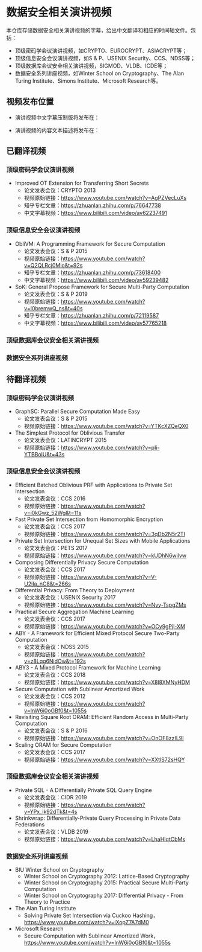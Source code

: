 # 数据安全相关演讲视频

本仓库存储数据安全相关演讲视频的字幕，给出中文翻译和相应的时间轴文件。包括：

- 顶级密码学会议演讲视频，如CRYPTO、EUROCRYPT、ASIACRYPT等；
- 顶级信息安全会议演讲视频，如S & P、USENIX Security、CCS、NDSS等；
- 顶级数据库会议安全相关演讲视频，SIGMOD、VLDB、ICDE等；
- 数据安全系列讲座视频，如Winter School on Cryptography、The Alan Turing Institute、Simons Institute、Microsoft Research等。 

## 视频发布位置

- 演讲视频中文字幕压制版将发布在：

  [刘学酥的个人空间]: https://space.bilibili.com/5277360

- 演讲视频的内容文本描述将发布在：

  [数据安全、隐私保护与密码学技术专栏]: https://zhuanlan.zhihu.com/datasec

## 已翻译视频

### 顶级密码学会议演讲视频

- Improved OT Extension for Transferring Short Secrets
  - 论文发表会议：CRYPTO 2013
  - 视频原始链接：https://www.youtube.com/watch?v=AgPZVecLuXs
  - 知乎专栏文章：https://zhuanlan.zhihu.com/p/76647738
  - 中文字幕视频：https://www.bilibili.com/video/av62237491

### 顶级信息安全会议演讲视频

- ObliVM: A Programming Framework for Secure Computation
  - 论文发表会议：S & P 2015
  - 视频原始链接：https://www.youtube.com/watch?v=Q2QLRcj0Mio&t=92s
  - 知乎专栏文章：https://zhuanlan.zhihu.com/p/73618400
  - 中文字幕视频：https://www.bilibili.com/video/av59239482
- SoK: General Propose Framework for Secure Multi-Party Computation
  - 论文发表会议：S & P 2019
  - 视频原始链接：https://www.youtube.com/watch?v=I0bremwQ_ns&t=40s
  - 知乎专栏文章：https://zhuanlan.zhihu.com/p/72119587
  - 中文字幕视频：https://www.bilibili.com/video/av57765218

### 顶级数据库会议安全相关演讲视频

### 数据安全系列讲座视频

## 待翻译视频

### 顶级密码学会议演讲视频

- GraphSC: Parallel Secure Computation Made Easy
  - 论文发表会议：S & P 2015
  - 视频原始链接：https://www.youtube.com/watch?v=YTKcXZQeQX0
- The Simplest Protocol for Oblivious Transfer
  - 论文发表会议：LATINCRYPT 2015
  - 视频原始链接：https://www.youtube.com/watch?v=pIi-YTBBolU&t=43s 

### 顶级信息安全会议演讲视频

- Efficient Batched Oblivious PRF with Applications to Private Set Intersection
  - 论文发表会议：CCS 2016
  - 视频原始链接：https://www.youtube.com/watch?v=i0kGwz_52Wg&t=11s
- Fast Private Set Intersection from Homomorphic Encryption
  - 论文发表会议：CCS 2017
  - 视频原始链接：https://www.youtube.com/watch?v=3qDb2N5r2TI
- Private Set Intersection for Unequal Set Sizes with Mobile Applications
  - 论文发表会议：PETS 2017
  - 视频原始链接：https://www.youtube.com/watch?v=kUDhN6wilvw
- Composing Differentially Privacy Secure Computation
  - 论文发表会议：CCS 2017
  - 视频原始链接：https://www.youtube.com/watch?v=V-U2iIa_nC8&t=266s
- Differential Privacy: From Theory to Deployment
  - 论文发表会议：USENIX Security 2017
  - 视频原始链接：https://www.youtube.com/watch?v=Nvy-TspgZMs
- Practical Secure Aggregation Machine Learning
  - 论文发表会议：CCS 2017
  - 视频原始链接：https://www.youtube.com/watch?v=OCy9gPjl-XM
- ABY - A Framework for Efficient Mixed Protocol Secure Two-Party Computation
  - 论文发表会议：NDSS 2015
  - 视频原始链接：https://www.youtube.com/watch?v=z8Lqg6NidOw&t=192s
- ABY3 - A Mixed Protocol Framework for Machine Learning
  - 论文发表会议：CCS 2018
  - 视频原始链接：https://www.youtube.com/watch?v=X8l8XMNyHDM 
- Secure Computation with Sublinear Amortized Work
  - 论文发表会议：CCS 2012
  - 视频原始链接：https://www.youtube.com/watch?v=InW6i0oGBf0&t=1055s
- Revisiting Square Root ORAM: Efficient Random Access in Multi-Party Computation
  - 论文发表会议：S & P 2016
  - 视频原始链接：https://www.youtube.com/watch?v=OnOF8zzIL9I
- Scaling ORAM for Secure Computation
  - 论文发表会议：CCS 2017
  - 视频原始链接：https://www.youtube.com/watch?v=XXtlS72sHQY

### 顶级数据库会议安全相关演讲视频

- Private SQL -  A Differentially Private SQL Query Engine
  - 论文发表会议：CIDR 2019
  - 视频原始链接：https://www.youtube.com/watch?v=YPx_lk92dTk&t=4s
- Shrinkwrap: Differentially-Private Query Processing in Private Data Federations
  - 论文发表会议：VLDB 2019
  - 视频原始链接：https://www.youtube.com/watch?v=LhaHIqtCbMs

### 数据安全系列讲座视频

- BIU Winter School on Cryptography
  - Winter School on Cryptography 2012: Lattice-Based Cryptography
  - Winter School on Cryptography 2015: Practical Secure Multi-Party Computation
  - Winter School on Cryptography 2017: Differential Privacy - From Theory to Practice
- The Alan Turing Institute
  - Solving Private Set Intersection via Cuckoo Hashing，https://www.youtube.com/watch?v=iXopZ7A7dM0
- Microsoft Research
  - Secure Computation with Sublinear Amortized Work，https://www.youtube.com/watch?v=InW6i0oGBf0&t=1055s